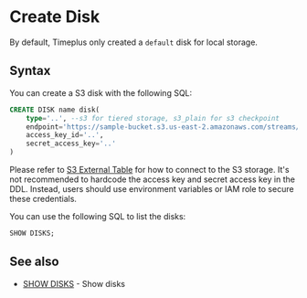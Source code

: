 # Create Disk

By default, Timeplus only created a `default` disk for local storage.

## Syntax
You can create a S3 disk with the following SQL:

```sql
CREATE DISK name disk(
    type='..', --s3 for tiered storage, s3_plain for s3 checkpoint
    endpoint='https://sample-bucket.s3.us-east-2.amazonaws.com/streams/',
    access_key_id='..',
    secret_access_key='..'
)
```

Please refer to [S3 External Table](/s3-sink) for how to connect to the S3 storage. It's not recommended to hardcode the access key and secret access key in the DDL. Instead, users should use environment variables or IAM role to secure these credentials.

You can use the following SQL to list the disks:
```sql
SHOW DISKS;
```
## See also
* [SHOW DISKS](/sql-show-disks) - Show disks
